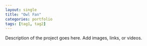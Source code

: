 ```yaml
---
layout: single
title: "Owl Fan"
categories: portfolio
tags: [tag1, tag2]
---
```


Description of the project goes here. Add images, links, or videos.
